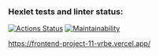### Hexlet tests and linter status:
[![Actions Status](https://github.com/EweParo4ky/frontend-project-11/workflows/hexlet-check/badge.svg)](https://github.com/EweParo4ky/frontend-project-11/actions)
[![Maintainability](https://api.codeclimate.com/v1/badges/ff7bd9cd5cefe7c2bf90/maintainability)](https://codeclimate.com/github/EweParo4ky/frontend-project-11/maintainability)

https://frontend-project-11-vrbe.vercel.app/